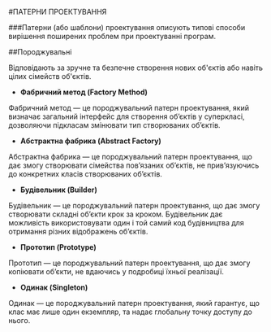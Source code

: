 #ПАТЕРНИ ПРОЕКТУВАННЯ

###Патерни (або шаблони) проектування описують типові способи вирішення поширених проблем при проектуванні програм.
   
##Породжувальні

Відповідають за зручне та безпечне створення нових об'єктів або навіть цілих сімейств об'єктів.

- **Фабричний метод (Factory Method)**

Фабричний метод — це породжувальний патерн проектування, який визначає загальний інтерфейс для створення об’єктів у суперкласі, дозволяючи підкласам змінювати тип створюваних об’єктів.

- **Абстрактна фабрика (Abstract Factory)**

Абстрактна фабрика — це породжувальний патерн проектування, що дає змогу створювати сімейства пов’язаних об’єктів, не прив’язуючись до конкретних класів створюваних об’єктів.

- **Будівельник (Builder)**

Будівельник — це породжувальний патерн проектування, що дає змогу створювати складні об’єкти крок за кроком. Будівельник дає можливість використовувати один і той самий код будівництва для отримання різних відображень об’єктів.

- **Прототип (Prototype)**

Прототип — це породжувальний патерн проектування, що дає змогу копіювати об’єкти, не вдаючись у подробиці їхньої реалізації.

- **Одинак (Singleton)**

Одинак — це породжувальний патерн проектування, який гарантує, що клас має лише один екземпляр, та надає глобальну точку доступу до нього.

